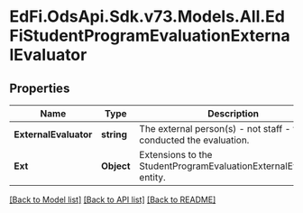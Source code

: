 # EdFi.OdsApi.Sdk.v73.Models.All.EdFiStudentProgramEvaluationExternalEvaluator

## Properties

Name | Type | Description | Notes
------------ | ------------- | ------------- | -------------
**ExternalEvaluator** | **string** | The external person(s) - not staff - that conducted the evaluation. | 
**Ext** | **Object** | Extensions to the StudentProgramEvaluationExternalEvaluator entity. | [optional] 

[[Back to Model list]](../../README.md#documentation-for-models) [[Back to API list]](../../README.md#documentation-for-api-endpoints) [[Back to README]](../../README.md)


